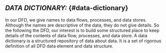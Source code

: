 ## **_DATA DICTIONARY:_** {#data-dictionary}

In our DFD, we give names to data flows, processes, and data stores. Although the names are descriptive of the data, they do not give details. So the following the DFD, our interest is to build some structured place to keep details of the contents of data flow, processes, and data store. A data dictionary is a structured repository of data about data. It is a set of rigorous definition of all DFD data element and data structure.